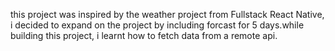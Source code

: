 this project was inspired by the weather project from Fullstack React Native, i decided to expand on the project by including forcast for 5 days.while building this project, i learnt how to fetch data from a remote api.
